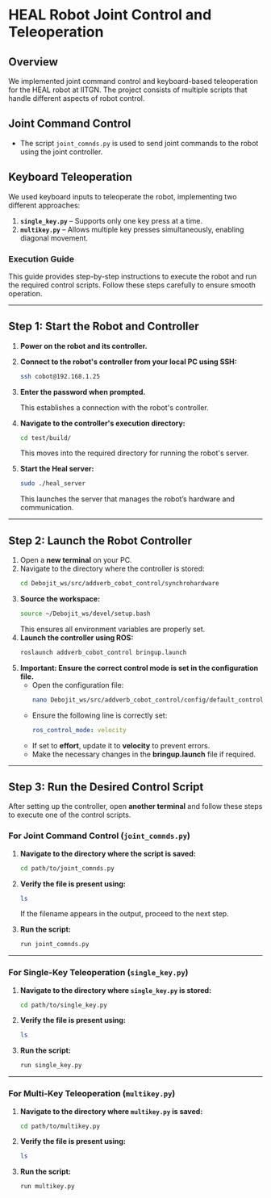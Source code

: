 # **HEAL Robot Joint Control and Teleoperation**  

## **Overview**  
We implemented joint command control and keyboard-based teleoperation for the HEAL robot at IITGN. The project consists of multiple scripts that handle different aspects of robot control.  

## **Joint Command Control**  
- The script `joint_comnds.py` is used to send joint commands to the robot using the joint controller.  

## **Keyboard Teleoperation**  
We used keyboard inputs to teleoperate the robot, implementing two different approaches:  
1. **`single_key.py`** – Supports only one key press at a time.  
2. **`multikey.py`** – Allows multiple key presses simultaneously, enabling diagonal movement.  

### **Execution Guide**  

This guide provides step-by-step instructions to execute the robot and run the required control scripts. Follow these steps carefully to ensure smooth operation.  

---

## **Step 1: Start the Robot and Controller**  

1. **Power on the robot and its controller.**  
2. **Connect to the robot's controller from your local PC using SSH:**  
   ```bash
   ssh cobot@192.168.1.25
   ```
3. **Enter the password when prompted.**  

   This establishes a connection with the robot's controller.  

4. **Navigate to the controller's execution directory:**  
   ```bash
   cd test/build/
   ```
   This moves into the required directory for running the robot's server.  

5. **Start the Heal server:**  
   ```bash
   sudo ./heal_server
   ```
   This launches the server that manages the robot’s hardware and communication.  

---

## **Step 2: Launch the Robot Controller**  

1. Open a **new terminal** on your PC.  
2. Navigate to the directory where the controller is stored:  
   ```bash
   cd Debojit_ws/src/addverb_cobot_control/synchrohardware
   ```
3. **Source the workspace:**  
   ```bash
   source ~/Debojit_ws/devel/setup.bash
   ```
   This ensures all environment variables are properly set.  
4. **Launch the controller using ROS:**  
   ```bash
   roslaunch addverb_cobot_control bringup.launch
   ```
5. **Important: Ensure the correct control mode is set in the configuration file.**  
   - Open the configuration file:  
     ```bash
     nano Debojit_ws/src/addverb_cobot_control/config/default_control.yaml
     ```
   - Ensure the following line is correctly set:  
     ```yaml
     ros_control_mode: velocity
     ```
   - If set to **effort**, update it to **velocity** to prevent errors.  
   - Make the necessary changes in the **bringup.launch** file if required.  

---

## **Step 3: Run the Desired Control Script**  

After setting up the controller, open **another terminal** and follow these steps to execute one of the control scripts.  

### **For Joint Command Control (`joint_comnds.py`)**  

1. **Navigate to the directory where the script is saved:**  
   ```bash
   cd path/to/joint_comnds.py
   ```
2. **Verify the file is present using:**  
   ```bash
   ls
   ```
   If the filename appears in the output, proceed to the next step.  

3. **Run the script:**  
   ```bash
   run joint_comnds.py
   ```

---

### **For Single-Key Teleoperation (`single_key.py`)**  

1. **Navigate to the directory where `single_key.py` is stored:**  
   ```bash
   cd path/to/single_key.py
   ```
2. **Verify the file is present using:**  
   ```bash
   ls
   ```
3. **Run the script:**  
   ```bash
   run single_key.py
   ```

---

### **For Multi-Key Teleoperation (`multikey.py`)**  

1. **Navigate to the directory where `multikey.py` is saved:**  
   ```bash
   cd path/to/multikey.py
   ```
2. **Verify the file is present using:**  
   ```bash
   ls
   ```
3. **Run the script:**  
   ```bash
   run multikey.py
   ```
